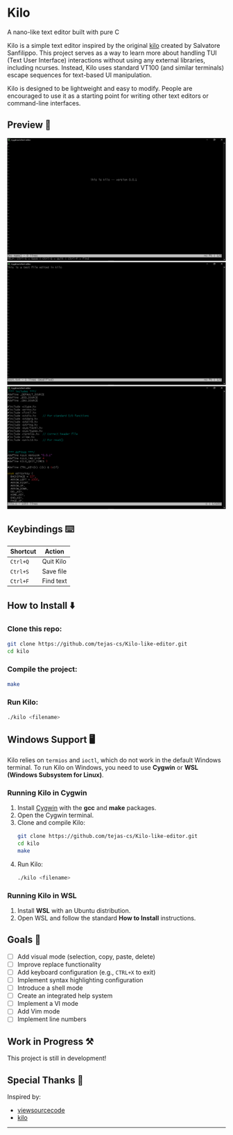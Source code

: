 # Kilo  

A nano-like text editor built with pure C  

Kilo is a simple text editor inspired by the original [kilo](https://github.com/antirez/kilo) created by Salvatore Sanfilippo. This project serves as a way to learn more about handling TUI (Text User Interface) interactions without using any external libraries, including ncurses. Instead, Kilo uses standard VT100 (and similar terminals) escape sequences for text-based UI manipulation.  

Kilo is designed to be lightweight and easy to modify. People are encouraged to use it as a starting point for writing other text editors or command-line interfaces.  

## Preview 🙈  
![Kilo Editor Preview](./images/Screenshot(350).png) 
![Preview 2](./images/Screenshot(351).png)
![Preview 3](./images/Screenshot(352).png)

## Keybindings ⌨️  
| Shortcut       | Action             |  
|---------------|--------------------|  
| `Ctrl+Q`      | Quit Kilo          |  
| `Ctrl+S`      | Save file          |  
| `Ctrl+F`      | Find text          |  


## How to Install ⬇️  
### Clone this repo:  
```sh  
git clone https://github.com/tejas-cs/Kilo-like-editor.git  
cd kilo  
```  

### Compile the project:  
```sh  
make  
```  

### Run Kilo:  
```sh  
./kilo <filename>  
```  


## Windows Support 🖥️  
Kilo relies on `termios` and `ioctl`, which do not work in the default Windows terminal. To run Kilo on Windows, you need to use **Cygwin** or **WSL (Windows Subsystem for Linux)**.  

### Running Kilo in Cygwin  
1. Install [Cygwin](https://www.cygwin.com/) with the **gcc** and **make** packages.  
2. Open the Cygwin terminal.  
3. Clone and compile Kilo:  
   ```sh  
   git clone https://github.com/tejas-cs/Kilo-like-editor.git
   cd kilo  
   make  
   ```  
4. Run Kilo:  
   ```sh  
   ./kilo <filename>  
   ```  

### Running Kilo in WSL  
1. Install **WSL** with an Ubuntu distribution.  
2. Open WSL and follow the standard **How to Install** instructions.  

## Goals 🥅  
- [ ] Add visual mode (selection, copy, paste, delete)  
- [ ] Improve replace functionality  
- [ ] Add keyboard configuration (e.g., `CTRL+X` to exit)  
- [ ] Implement syntax highlighting configuration  
- [ ] Introduce a shell mode  
- [ ] Create an integrated help system
- [ ] Implement a VI mode  
- [ ] Add Vim mode  
- [ ] Implement line numbers  

## Work in Progress ⚒️  
This project is still in development!  

## Special Thanks 🙏  
Inspired by:  
- [viewsourcecode](https://viewsourcecode.org/)  
- [kilo](https://github.com/antirez/kilo)  

---

